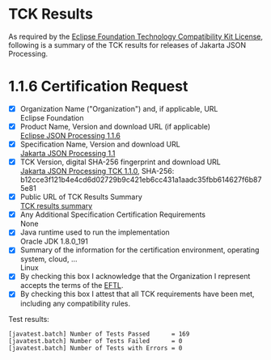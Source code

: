 TCK Results
===========

As required by the
[Eclipse Foundation Technology Compatibility Kit License](https://www.eclipse.org/legal/tck.php),
following is a summary of the TCK results for releases of Jakarta JSON Processing.

# 1.1.6 Certification Request

- [x] Organization Name ("Organization") and, if applicable, URL\
  Eclipse Foundation
- [x] Product Name, Version and download URL (if applicable)\
  [Eclipse JSON Processing 1.1.6](../index.html)
- [x] Specification Name, Version and download URL\
   [Jakarta JSON Processing 1.1](https://jakarta.ee/specifications/jsonp/1.1/)
- [x] TCK Version, digital SHA-256 fingerprint and download URL\
  [Jakarta JSON Processing TCK 1.1.0](http://download.eclipse.org/ee4j/jakartaee-tck/jakartaee8-eftl/promoted/eclipse-jsonp-tck-1.1.0.zip), SHA-256: b12cce3f121b4e4cd6d02729b9c421eb6cc431a1aadc35fbb614627f6b875e81
- [x] Public URL of TCK Results Summary\
  [TCK results summary](jakarta-json-processing-1.1.html)
- [x] Any Additional Specification Certification Requirements\
  None
- [x] Java runtime used to run the implementation\
  Oracle JDK 1.8.0_191
- [x] Summary of the information for the certification environment, operating system, cloud, ...\
  Linux
- [x] By checking this box I acknowledge that the Organization I represent accepts the terms of the [EFTL](https://www.eclipse.org/legal/tck.php).
- [x] By checking this box I attest that all TCK requirements have been met, including any compatibility rules.

Test results:

```
[javatest.batch] Number of Tests Passed      = 169
[javatest.batch] Number of Tests Failed      = 0
[javatest.batch] Number of Tests with Errors = 0
```
